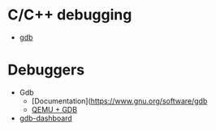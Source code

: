 # C/C++ debugging
- [gdb](https://www.gnu.org/software/gdb/)


# Debuggers

- Gdb
  - [Documentation](https://www.gnu.org/software/gdb
  - [QEMU + GDB](https://devsdk.github.io/development/2017/07/03/QemuAndGdb.html)
- [gdb-dashboard](https://github.com/cyrus-and/gdb-dashboard)


